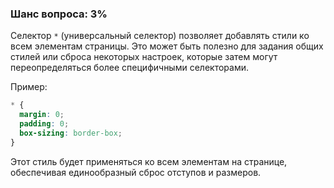 ### Шанс вопроса: 3%

Селектор `*` (универсальный селектор) позволяет добавлять стили ко всем элементам страницы. Это может быть полезно для задания общих стилей или сброса некоторых настроек, которые затем могут переопределяться более специфичными селекторами.

Пример:
```css
* {
  margin: 0;
  padding: 0;
  box-sizing: border-box;
}
```
Этот стиль будет применяться ко всем элементам на странице, обеспечивая единообразный сброс отступов и размеров.